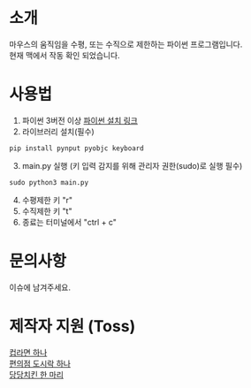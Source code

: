 소개
===
마우스의 움직임을 수평, 또는 수직으로 제한하는 파이썬 프로그램입니다.   
현재 맥에서 작동 확인 되었습니다.

사용법
===
1. 파이썬 3버전 이상 [파이썬 설치 링크](https://www.python.org/downloads/)
2. 라이브러리 설치(필수)
```   
pip install pynput pyobjc keyboard
```
3. main.py 실행 (키 입력 감지를 위해 관리자 권한(sudo)로 실행 필수)
```
sudo python3 main.py
```
4. 수평제한 키 "r"
5. 수직제한 키 "t"
6. 종료는 터미널에서 "ctrl + c"

문의사항
===
이슈에 남겨주세요.


제작자 지원 (Toss)
===
[컵라면 하나](https://toss.me/saramjh/1400)   
[편의점 도시락 하나](https://toss.me/saramjh/3400)   
[당당치킨 한 마리](https://toss.me/saramjh/6990)
